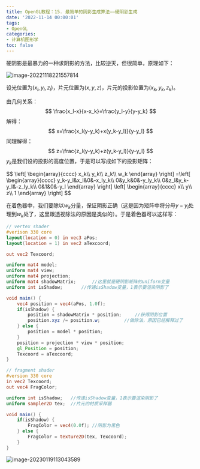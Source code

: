 ```yaml
---
title: OpenGL教程：15. 最简单的阴影生成算法——硬阴影生成
date: '2022-11-14 00:00:01'
tags: 
- OpenGL
categories:
- 计算机图形学
toc: false
---
```


硬阴影是最暴力的一种求阴影的方法，比较逆天，但很简单，原理如下：

![image-20221118221557814](https://cdn.jsdelivr.net/gh/InverseDa/image@master/image/image-20221118221557814.png)
<!--more-->
设光位置为$(x_l,y_l,z_l)$，片元位置为$(x,y,z)$，片元的投影位置为$(x_k,y_k,z_k)$。

由几何关系：
$$
\frac{x_l-x}{x-x_k}=\frac{y_l-y}{y-y_k}
$$
解得：
$$
x=\frac{x_l(y-y_k)+x(y_k-y_l)}{y-y_l}
$$
同理解得：
$$
z=\frac{z_l(y-y_k)+z(y_k-y_l)}{y-y_l}
$$
$y_k$是我们设的投影的高度位置，于是可以写成如下的投影矩阵：


<div>
$$
\left[
\begin{array}{cccc}
x_k\\
y_k\\
z_k\\
w_k
\end{array}
\right]
=\left[
\begin{array}{cccc}
y_k-y_l&x_l&0&-x_ly_k\\
0&y_k&0&-y_ly_k\\
0&z_l&y_k-y_l&-z_ly_k\\
0&1&0&-y_l
\end{array}
\right]
\left[
\begin{array}{cccc}
x\\
y\\
z\\
1
\end{array}
\right]
$$
<div>

在着色器中，我们要除以$w_k$分量，保证阴影正确（这是因为矩阵中将分母$y-y_l$处理到$w_k$处了，这里跟透视除法的原因是类似的）。于是着色器可以这样写：
```glsl
// vertex shader
#verison 330 core
layout(location = 0) in vec3 aPos;
layout(location = 1) in vec2 aTexcoord;

out vec2 Texcoord;

uniform mat4 model;
uniform mat4 view;
uniform mat4 projection;
uniform mat4 shadowMatrix;      //这里就是硬阴影矩阵的uniform变量
uniform int isShadow;       //传递isShadow变量，1表示要渲染阴影了

void main() {
    vec4 position = vec4(aPos, 1.0f);
    if(isShadow) {
        position = shadowMatrix * position;     //获得阴影位置
        position.xyz /= position.w;         //做除法，原因已经解释过了
    } else {
        position = model * position;
    }
    position = projection * view * position;
    gl_Position = position;
    Texcoord = aTexcoord;
}

// fragment shader
#version 330 core
in vec2 Texcoord;
out vec4 FragColor;

uniform int isShadow;   //传递isShadow变量，1表示要渲染阴影了
uniform sampler2D tex;  //片元的材质采样器

void main() {
    if(isShadow) {
        FragColor = vec4(0.0f); //阴影为黑色
    } else {
        FragColor = texture2D(tex, Texcoord);
    }
}
```

![image-20230119113043589](https://cdn.jsdelivr.net/gh/InverseDa/image@master/image/image-20230119113043589.png)
